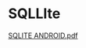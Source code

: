 # SQLLIte
[SQLITE ANDROID.pdf](https://github.com/andreyszcr/SQLLIte/files/9742556/SQLITE.ANDROID.pdf)
